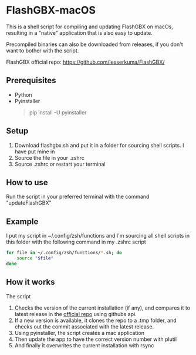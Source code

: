 # FlashGBX-macOS

This is a shell script for compiling and updating FlashGBX on macOs, resulting in a "native" application that is also easy to update. 

Precompiled binaries can also be downloaded from releases, if you don't want to bother with the script.

FlashGBX official repo: https://github.com/lesserkuma/FlashGBX/

## Prerequisites 
- Python
- Pyinstaller
  > pip install -U pyinstaller

## Setup
1. Download flashgbx.sh and put it in a folder for sourcing shell scripts. I have put mine in
2. Source the file in your .zshrc
3. Source .zshrc or restart your terminal

## How to use
Run the script in your preferred terminal with the command "updateFlashGBX"

## Example
I put my script in ~/.config/zsh/functions and I'm sourcing all shell scripts in this folder with the following command in my .zshrc script
```sh
for file in ~/.config/zsh/functions/*.sh; do
    source "$file"
done
```

## How it works
The script
1. Checks the version of the current installation (if any), and compares it to latest release in the [official repo](https://github.com/lesserkuma/FlashGBX/) using githubs api.
2. If a new version is available, it clones the repo to a .tmp folder, and checks out the commit associated with the latest release.
3. Using pyinstaller, the script creates a mac application
4. Then update the app to have the correct version number with plutil
5. And finally it overwrites the current installation with rsync
